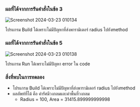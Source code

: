 ### ผลที่ได้จากการรันคำสั่งในข้อ 3

![Screenshot 2024-03-23 010134](https://github.com/KanyakornPuengmon/03376836-OOP-2566-Lab-06/assets/144195697/154a89be-d222-458b-a604-b17426431fee)

โปรแกรม Build ได้เพราะไม่มีปัญหาที่ส่งพารามิเตอร์ radius ไปยังmethod

### ผลที่ได้จากการรันคำสั่งในข้อ 5

![Screenshot 2024-03-23 010138](https://github.com/KanyakornPuengmon/03376836-OOP-2566-Lab-06/assets/144195697/92b80775-8580-45c6-a7f8-fea3a3be56fc)

โปรแกรม Run ได้เพราะไม่มีปัญหา error ใน code

### สิ่งที่พบในการทดลอง
- โปรแกรม Build ได้เพราะไม่มีปัญหาที่ส่งพารามิเตอร์ radius ไปยังmethod
- ผลลัพท์ที่ได้ คือ ค่ารัศมีวงกลมและค่าพื้นที่วงกลม
  - Radius = 100, Area = 31415.899999999998
